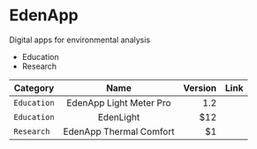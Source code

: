 # EdenApp
Digital apps for environmental analysis

* Education
* Research

| Category        | Name          | Version  | Link |
| ------------- |:-------------:| -----:| ----|
| `Education`      | EdenApp Light Meter Pro | 1.2 |
| `Education`     | EdenLight      |   $12 |
| `Research` | EdenApp Thermal Comfort     |    $1 |



